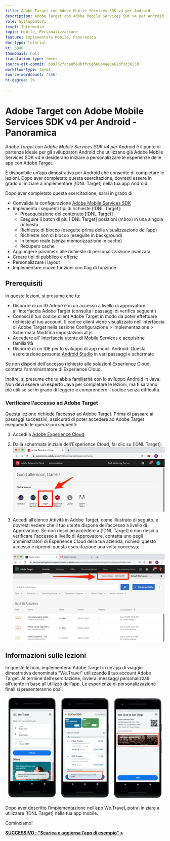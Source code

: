 ```yaml
---
title: Adobe Target con Adobe Mobile Services SDK v4 per Android
description: Adobe Target con Adobe Mobile Services SDK v4 per Android è il punto di partenza ideale per gli sviluppatori Android che utilizzano già Adobe Mobile Services SDK v4 e desiderano iniziare a personalizzare le esperienze delle app con Adobe Target.
role: Sviluppatori
level: Intermedio
topic: Mobile, Personalizzazione
feature: Implementare Mobile, Panoramica
doc-type: tutorial
kt: 3040
thumbnail: null
translation-type: tm+mt
source-git-commit: b89732fcca0be8bffc6e580e4ae0e62df3c3655d
workflow-type: tm+mt
source-wordcount: '556'
ht-degree: 2%

---
```



# Adobe Target con Adobe Mobile Services SDK v4 per Android - Panoramica

_Adobe Target con Adobe Mobile Services SDK v4 per_ Android è il punto di partenza ideale per gli sviluppatori Android che utilizzano già Adobe Mobile Services SDK v4 e desiderano iniziare a personalizzare le esperienze delle app con Adobe Target.

È disponibile un’app dimostrativa per Android che consente di completare le lezioni. Dopo aver completato questa esercitazione, dovresti essere in grado di iniziare a implementare [!DNL Target] nella tua app Android.

Dopo aver completato questa esercitazione, sarai in grado di:

* Convalida la configurazione [Adobe Mobile Services SDK](https://docs.adobe.com/content/help/en/mobile-services/android/getting-started-android/requirements.html)
* Implementa i seguenti tipi di richieste [!DNL Target]:
   * Preacquisizione del contenuto [!DNL Target]
   * Eseguire il batch di più [!DNL Target] posizioni (mbox) in una singola richiesta
   * Richieste di blocco (eseguite prima della visualizzazione dell’app)
   * Richieste non di blocco (eseguite in background)
   * In tempo reale (senza memorizzazione in cache)
   * Recupero cache
* Aggiungere parametri alle richieste di personalizzazione avanzata
* Creare tipi di pubblico e offerte
* Personalizzare i layout
* Implementare nuove funzioni con flag di funzione

## Prerequisiti

In queste lezioni, si presume che tu:

* Disporre di un ID Adobe e di un accesso a livello di approvatore all&#39;interfaccia Adobe Target (consulta i passaggi di verifica seguenti)
* Conosci il tuo codice client Adobe Target in modo da poter effettuare richieste al tuo account. Il codice client viene visualizzato nell’interfaccia di Adobe Target nella sezione   Configurazione > Implementazione > Schermata Modifica impostazioni at.js
* Accedere all&#39; [interfaccia utente di Mobile Services](https://mobilemarketing.adobe.com) e acquisirne familiarità
* Disporre di un IDE per lo sviluppo di app mobili Android. Questa esercitazione presenta [Android Studio](https://developer.android.com/studio/install) in vari passaggi e schermate

Se non disponi dell&#39;accesso richiesto alle soluzioni Experience Cloud, contatta l&#39;amministratore di Experience Cloud.

Inoltre, si presume che tu abbia familiarità con lo sviluppo Android in Java. Non devi essere un esperto Java per completare le lezioni, ma ti saranno più utili se sei in grado di leggere e comprendere il codice senza difficoltà.

### Verificare l’accesso ad Adobe Target

Questa lezione richiede l’accesso ad Adobe Target. Prima di passare ai passaggi successivi, assicurati di poter accedere ad Adobe Target eseguendo le operazioni seguenti:

1. Accedi a [Adobe Experience Cloud](https://experience.adobe.com/)
1. Dalla schermata iniziale dell’Experience Cloud, fai clic su [!DNL Target]:
   ![Experience Cloud Home Screen](assets/aec_homeScreen_clickTarget.png)
1. Accedi all’elenco Attività in Adobe Target, come illustrato di seguito, e dovresti vedere che il tuo utente dispone dell’accesso a livello di Approvatore. Se non riesci ad accedere a [!DNL Target] o non riesci a verificare l&#39;accesso a livello di Approvatore, contatta uno degli amministratori di Experience Cloud della tua azienda, richiedi questo accesso e riprendi questa esercitazione una volta concesso:

   ![Interfaccia utente Adobe](assets/targetUI_approver.png)

## Informazioni sulle lezioni

In queste lezioni, implementerai Adobe Target in un’app di viaggio dimostrativa denominata &quot;We.Travel&quot; utilizzando il tuo account Adobe Target. Al termine dell’esercitazione, invierai messaggi personalizzati all’utente in base all’utilizzo dell’app. Le esperienze di personalizzazione finali si presenteranno così:

![We.Travel app finale](assets/overview_final_result.jpg)

Dopo aver descritto l’implementazione nell’app We.Travel, potrai iniziare a utilizzare [!DNL Target] nella tua app mobile.

Cominciamo!

**[SUCCESSIVO : &quot;Scarica e aggiorna l’app di esempio&quot; >](download-and-update-the-sample-app.md)**

